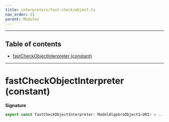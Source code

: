 ```yaml
---
title: interpreters/fast-check/object.ts
nav_order: 31
parent: Modules
---
```


---

<h2 class="text-delta">Table of contents</h2>

- [fastCheckObjectInterpreter (constant)](#fastcheckobjectinterpreter-constant)

---

# fastCheckObjectInterpreter (constant)

**Signature**

```ts
export const fastCheckObjectInterpreter: ModelAlgebraObject1<URI> = ...
```
